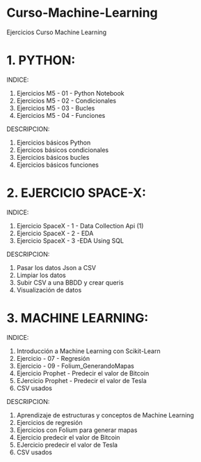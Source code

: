 # Curso-Machine-Learning
Ejercicios Curso Machine Learning

# 1. PYTHON: 
INDICE:
1. Ejercicios M5 - 01 - Python Notebook
2. Ejercicios M5 - 02 - Condicionales
3. Ejercicios M5 - 03 - Bucles
4. Ejercicios M5 - 04 - Funciones

DESCRIPCION: 
1. Ejercicios básicos Python
2. Ejercicos básicos condicionales
3. Ejercicios básicos bucles
4. Ejercicios básicos funciones

# 2. EJERCICIO SPACE-X: 
INDICE:
1. Ejercicio SpaceX - 1 - Data Collection Api (1)
2. Ejercicio SpaceX - 2 - EDA
3. Ejercicio SpaceX - 3 -EDA Using SQL

DESCRIPCION: 
1. Pasar los datos Json a CSV 
2. Limpiar los datos
3. Subir CSV a una BBDD y crear queris
4. Visualización de datos

# 3. MACHINE LEARNING: 
INDICE:
1. Introducción a Machine Learning con Scikit-Learn
2. Ejercicio - 07 - Regresión
3. Ejercicio - 09 - Folium_GenerandoMapas
4. Ejercicio Prophet - Predecir el valor de Bitcoin
5. EJercicio Prophet - Predecir el valor de Tesla
6. CSV usados

DESCRIPCION: 
1. Aprendizaje de estructuras y conceptos de Machine Learning
2. Ejercicios de regresión
3. Ejercicios con Folium para generar mapas
4. Ejercicio predecir el valor de Bitcoin
5. EJercicio predecir el valor de Tesla
6. CSV usados



